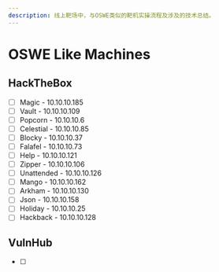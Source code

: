 ```yaml
---
description: 线上靶场中，与OSWE类似的靶机实操流程及涉及的技术总结。
---
```


# OSWE Like Machines

## HackTheBox

* [ ] Magic - 10.10.10.185
* [ ] Vault - 10.10.10.109
* [ ] Popcorn - 10.10.10.6
* [ ] Celestial - 10.10.10.85
* [ ] Blocky - 10.10.10.37
* [ ] Falafel - 10.10.10.73
* [ ] Help - 10.10.10.121
* [ ] Zipper - 10.10.10.106
* [ ] Unattended - 10.10.10.126
* [ ] Mango - 10.10.10.162
* [ ] Arkham - 10.10.10.130
* [ ] Json - 10.10.10.158
* [ ] Holiday - 10.10.10.25
* [ ] Hackback - 10.10.10.128

## VulnHub

* [ ] 
